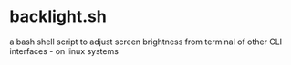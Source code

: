 # backlight.sh
a bash shell script to adjust screen brightness from terminal of other CLI interfaces - on linux systems 
